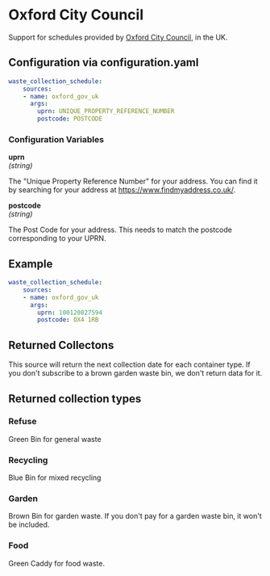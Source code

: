 # Oxford City Council

Support for schedules provided by [Oxford City Council](https://www.oxford.gov.uk/), in the UK.

## Configuration via configuration.yaml

```yaml
waste_collection_schedule:
    sources:
    - name: oxford_gov_uk
      args:
        uprn: UNIQUE_PROPERTY_REFERENCE_NUMBER
        postcode: POSTCODE
```

### Configuration Variables

**uprn**<br>
*(string)*

The "Unique Property Reference Number" for your address. You can find it by searching for your address at https://www.findmyaddress.co.uk/.

**postcode**<br>
*(string)*

The Post Code for your address. This needs to match the postcode corresponding to your UPRN.

## Example
```yaml
waste_collection_schedule:
    sources:
    - name: oxford_gov_uk
      args:
        uprn: 100120827594
        postcode: OX4 1RB
```

## Returned Collectons
This source will return the next collection date for each container type.
If you don't subscribe to a brown garden waste bin, we don't return data for it.

## Returned collection types

### Refuse
Green Bin for general waste

### Recycling
Blue Bin for mixed recycling 

### Garden
Brown Bin for garden waste.
If you don't pay for a garden waste bin, it won't be included.

### Food
Green Caddy for food waste.
